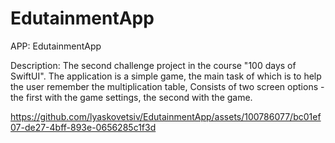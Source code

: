 # EdutainmentApp

APP: EdutainmentApp

Description: The second challenge project in the course "100 days of SwiftUI". The application is a simple game, the main task of which is to help the user remember the multiplication table, Consists of two screen options - the first with the game settings, the second with the game.

https://github.com/lyaskovetsiv/EdutainmentApp/assets/100786077/bc01ef07-de27-4bff-893e-0656285c1f3d

